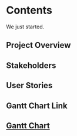 <h1>Contents</h1>
We just started.

<h2>Project Overview<h2>

<h2>Stakeholders<h2>

<h2>User Stories<h2>

<h2>Gantt Chart Link<h2>
<a href=https://github.com/orgs/spe-uob/projects/119/views/2>Gantt Chart</a>




